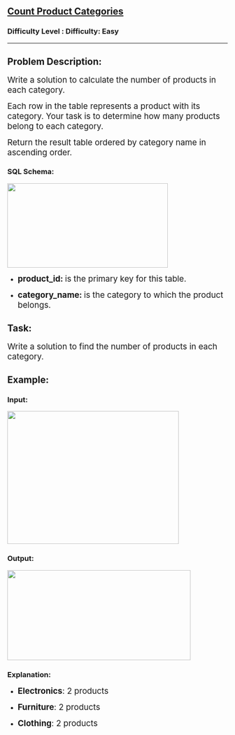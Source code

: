 <h2><a href="https://www.geeksforgeeks.org/problems/count-product-categories/1">Count Product Categories</a></h2><h3>Difficulty Level : Difficulty: Easy</h3><hr><div class="problems_problem_content__Xm_eO"><h2>Problem Description:</h2>
<p><span style="font-size: 14pt;">Write a solution to calculate the number of products in each category.</span></p>
<p><span style="font-size: 14pt;">Each row in the table represents a product with its category. Your task is to determine how many products belong to each category.</span></p>
<p><span style="font-size: 14pt;">Return the result table ordered by category name in ascending order.</span></p>
<h3>SQL Schema:</h3>
<p><img src="https://media.geeksforgeeks.org/img-practice/prod/addEditProblem/895037/Web/Other/blobid0_1747030575.png" width="367" height="193"></p>
<ul>
<li>
<p><span style="font-size: 14pt;"><strong>product_id: </strong>is the primary key for this table.</span></p>
<span style="font-size: 14pt;"> </span></li>
<li><span style="font-size: 14pt;"> </span>
<p><span style="font-size: 14pt;"><strong>category_name: </strong>is the category to which the product belongs.</span></p>
</li>
</ul>
<h2>Task:</h2>
<p><span style="font-size: 14pt;">Write a solution to find the number of products in each category.</span></p>
<h2>Example:</h2>
<h3>Input:</h3>
<p><img src="https://media.geeksforgeeks.org/img-practice/prod/addEditProblem/895037/Web/Other/blobid1_1747030584.png" width="392" height="304"></p>
<h3>Output<strong>:</strong></h3>
<p><strong><img src="https://media.geeksforgeeks.org/img-practice/prod/addEditProblem/895037/Web/Other/blobid2_1747030600.png" width="419" height="206"></strong></p>
<h3>Explanation:</h3>
<ul>
<li>
<p><span style="font-size: 14pt;"><strong>Electronics</strong>: 2 products</span></p>
<span style="font-size: 14pt;"> </span></li>
<li><span style="font-size: 14pt;"> </span>
<p><span style="font-size: 14pt;"><strong>Furniture</strong>: 2 products</span></p>
<span style="font-size: 14pt;"> </span></li>
<li><span style="font-size: 14pt;"> </span>
<p><span style="font-size: 14pt;"><strong>Clothing</strong>: 2 products</span></p>
</li>
</ul></div>